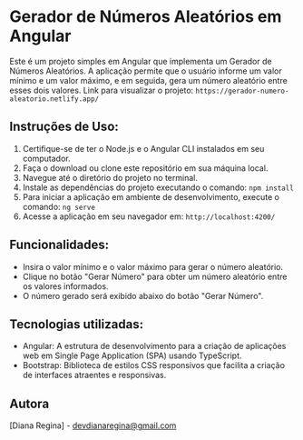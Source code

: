 # Gerador de Números Aleatórios em Angular

Este é um projeto simples em Angular que implementa um Gerador de Números Aleatórios. A aplicação permite que o usuário informe um valor mínimo e um valor máximo, e em seguida, gera um número aleatório entre esses dois valores.
Link para visualizar o projeto: `https://gerador-numero-aleatorio.netlify.app/`


## Instruções de Uso:

1. Certifique-se de ter o Node.js e o Angular CLI instalados em seu computador.
2. Faça o download ou clone este repositório em sua máquina local.
3. Navegue até o diretório do projeto no terminal.
4. Instale as dependências do projeto executando o comando: `npm install`
5. Para iniciar a aplicação em ambiente de desenvolvimento, execute o comando: `ng serve`
6. Acesse a aplicação em seu navegador em: `http://localhost:4200/`

## Funcionalidades:

- Insira o valor mínimo e o valor máximo para gerar o número aleatório.
- Clique no botão "Gerar Número" para obter um número aleatório entre os valores informados.
- O número gerado será exibido abaixo do botão "Gerar Número".

## Tecnologias utilizadas:

- Angular: A estrutura de desenvolvimento para a criação de aplicações web em Single Page Application (SPA) usando TypeScript.
- Bootstrap: Biblioteca de estilos CSS responsivos que facilita a criação de interfaces atraentes e responsivas.

## Autora

[Diana Regina] - [devdianaregina@gmail.com](mailto:devdianaregina@gmail.com)

